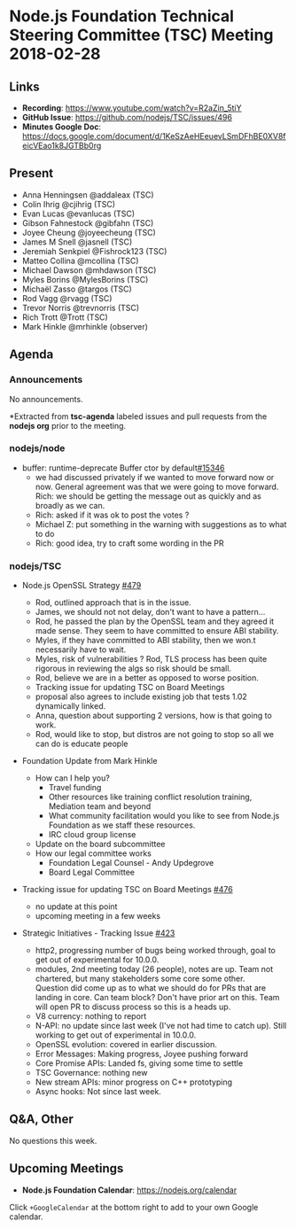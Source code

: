 # Node.js Foundation Technical Steering Committee (TSC) Meeting 2018-02-28

## Links

* **Recording**:  https://www.youtube.com/watch?v=R2aZin_5tiY
* **GitHub Issue**: https://github.com/nodejs/TSC/issues/496
* **Minutes Google Doc**: https://docs.google.com/document/d/1KeSzAeHEeuevLSmDFhBE0XV8feicVEao1k8JGTBb0rg

## Present

* Anna Henningsen @addaleax (TSC)
* Colin Ihrig @cjihrig (TSC)
* Evan Lucas @evanlucas (TSC)
* Gibson Fahnestock @gibfahn (TSC)
* Joyee Cheung @joyeecheung (TSC)
* James M Snell @jasnell (TSC)
* Jeremiah Senkpiel @Fishrock123 (TSC)
* Matteo Collina @mcollina (TSC)
* Michael Dawson @mhdawson (TSC)
* Myles Borins @MylesBorins (TSC)
* Michaël Zasso @targos (TSC)
* Rod Vagg @rvagg (TSC)
* Trevor Norris @trevnorris (TSC)
* Rich Trott @Trott (TSC)
* Mark Hinkle @mrhinkle (observer)


## Agenda

### Announcements

No announcements.
 
*Extracted from **tsc-agenda** labeled issues and pull requests from the **nodejs org** prior to the meeting.

### nodejs/node

* buffer: runtime-deprecate Buffer ctor by default[#15346](https://github.com/nodejs/node/pull/15346)
  * we had discussed privately if we wanted to move forward now or now.
    General agreement was that we were going to move forward.  
    Rich: we should be getting the message out as quickly and as
    broadly as we can.   
  * Rich: asked if it was ok to post the votes ? 
  * Michael Z: put something in the warning with suggestions as to 
    what to do
  * Rich: good idea, try to craft some wording in the PR

### nodejs/TSC

* Node.js OpenSSL Strategy [#479](https://github.com/nodejs/TSC/pull/479)
  * Rod, outlined approach that is in the issue.
  * James, we should not not delay, don't want to have a pattern...
  * Rod, he passed the plan by the OpenSSL team and they agreed it made
    sense.  They seem to have committed to ensure ABI stability.
  * Myles, if they have committed to ABI stability, then we won.t
    necessarily have to wait.
  * Myles, risk of vulnerabilities ?  Rod, TLS process has been
    quite rigorous in reviewing the algs so risk should be small.
  * Rod, believe we are in a better as opposed to worse position.
  * Tracking issue for updating TSC on Board Meetings
  * proposal also agrees to include existing job that tests 1.02 
    dynamically linked.
  * Anna, question about supporting 2 versions, how is that going
    to work.
  * Rod, would like to stop, but distros are not going to stop so
    all we can do is educate people

* Foundation Update from Mark Hinkle
  * How can I help you?
    * Travel funding
    * Other resources like training conflict resolution training, Mediation team and beyond
    * What community facilitation would you like to see from Node.js Foundation as 
      we staff these resources.
    * IRC cloud group license
  * Update on the board subcommittee
  * How our legal committee works
    * Foundation Legal Counsel - Andy Updegrove
    * Board Legal Committee


* Tracking issue for updating TSC on Board Meetings [#476](https://github.com/nodejs/TSC/issues/476)
  * no update at this point
  * upcoming meeting in a few weeks

* Strategic Initiatives - Tracking Issue [#423](https://github.com/nodejs/TSC/issues/423)
  * http2, progressing number of bugs being worked through, goal
    to get out of experimental for 10.0.0.
  * modules, 2nd meeting today (26 people), notes are up. Team
    not chartered, but many stakeholders some core some other.  
    Question did come up as to what we should do for PRs that
    are landing in core.  Can team block? Don't have prior art on
    this. Team will open PR to discuss process so this is a heads
    up.
  * V8 currency: nothing to report
  * N-API: no update since last week (I've not had time to catch up).
    Still working to get out of experimental in 10.0.0.
  * OpenSSL evolution: covered in earlier discussion.
  * Error Messages: Making progress, Joyee pushing forward
  * Core Promise APIs: Landed fs, giving some time to settle
  * TSC Governance: nothing new
  * New stream APIs: minor progress on C++ prototyping
  * Async hooks: Not since last week.

## Q&A, Other
No questions this week.

## Upcoming Meetings

* **Node.js Foundation Calendar**: https://nodejs.org/calendar

Click `+GoogleCalendar` at the bottom right to add to your own Google calendar.
